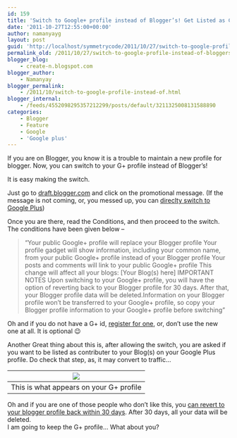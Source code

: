 ```yaml
---
id: 159
title: 'Switch to Google+ profile instead of Blogger’s! Get Listed as Contributer on G+ profile!'
date: '2011-10-27T12:55:00+00:00'
author: namanyayg
layout: post
guid: 'http://localhost/symmetrycode/2011/10/27/switch-to-google-profile-instead-of-bloggers-get-listed-as-contributer-on-g-profile/'
permalink_old: /2011/10/27/switch-to-google-profile-instead-of-bloggers-get-listed-as-contributer-on-g-profile/
blogger_blog:
    - create-n.blogspot.com
blogger_author:
    - Namanyay
blogger_permalink:
    - /2011/10/switch-to-google-profile-instead-of.html
blogger_internal:
    - /feeds/4552098295357212299/posts/default/3211325008131588890
categories:
    - Blogger
    - Feature
    - Google
    - 'Google plus'
---
```


If you are on Blogger, you know it is a trouble to maintain a new profile for blogger. 
Now, you can switch to your G+ profile instead of Blogger’s!
  

It is easy making the switch.

Just go to [draft.blogger.com](http://draft.blogger.com/) and click on the promotional message. (If the message is not coming, or, you messed up, you can [direclty switch to Google Plus](http://draft.blogger.com/switch-profile.g))
  

Once you are there, read the Conditions, and then proceed to the switch. The conditions have been given below – 
  
> “Your public Google+ profile will replace your Blogger profile
> Your profile gadget will show information, including your common name, from your public Google+ profile instead of your Blogger profile
> Your posts and comments will link to your public Google+ profile
> This change will affect all your blogs: \[Your Blog(s) here\]
> IMPORTANT NOTES
> Upon switching to your Google+ profile, you will have the option of reverting back to your Blogger profile for 30 days. After that, your Blogger profile data will be deleted.Information on your Blogger profile won’t be transferred to your Google+ profile, so copy your Blogger profile information to your Google+ profile before switching”

  

Oh and if you do not have a G+ id, [register for one](https://plus.google.com/), or, don’t use the new one at all. It is optional 😉 
  

Another Great thing about this is, after allowing the switch, you are asked if you want to be listed as contributer to your Blog(s) on your Google Plus profile. Do check that step, as, it may convert to traffic… 
  


| ![](http://1.bp.blogspot.com/-tgNVCpa9ZwY/TqlNZVvIn1I/AAAAAAAAAZU/EQ6Iv0aImV0/s1600/G_plus_Contributer_To.png) |
|---|
| This is what appears on your G+ profile |

[](http://1.bp.blogspot.com/-tgNVCpa9ZwY/TqlNZVvIn1I/AAAAAAAAAZU/EQ6Iv0aImV0/s1600/G_plus_Contributer_To.png)Oh and if you are one of those people who don’t like this, you [can revert to your blogger profile back within 30 days](http://www.blogger.com/revert-profile.g). After 30 days, all your data will be deleted.   
I am going to keep the G+ profile… What about you?